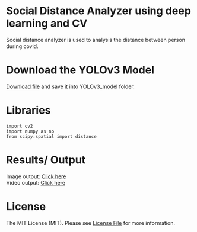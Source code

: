 # Social Distance Analyzer using deep learning and CV
Social distance analyzer is used to analysis the distance between person during covid.

# Download the YOLOv3 Model
[Download file](https://pjreddie.com/media/files/yolov3.weights) and save it into YOLOv3_model folder.

# Libraries
    import cv2
    import numpy as np
    from scipy.spatial import distance

# Results/ Output
Image output: [Click here](/output/output1.png)  
Video output: [Click here](/output/output2.avi)

# License
The MIT License (MIT). Please see [License File](/LICENSE) for more information.

